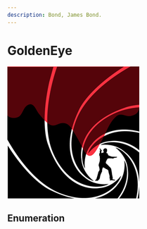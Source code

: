 ```yaml
---
description: Bond, James Bond.
---
```


# GoldenEye

![GoldenEye](<../../../.gitbook/assets/image (15) (1).png>)

## Enumeration

